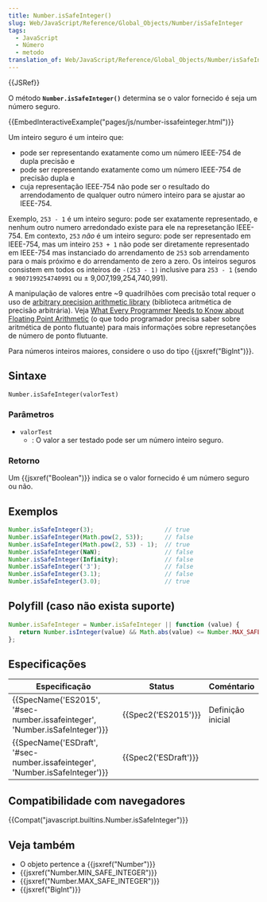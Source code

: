 ```yaml
---
title: Number.isSafeInteger()
slug: Web/JavaScript/Reference/Global_Objects/Number/isSafeInteger
tags:
  - JavaScript
  - Número
  - metodo
translation_of: Web/JavaScript/Reference/Global_Objects/Number/isSafeInteger
---
```

{{JSRef}}

O método **`Number.isSafeInteger()`** determina se o valor fornecido é seja um número seguro.

{{EmbedInteractiveExample("pages/js/number-issafeinteger.html")}}

Um inteiro seguro é um inteiro que:

- pode ser representando exatamente como um número IEEE-754 de dupla precisão e
- pode ser representando exatamente como um número IEEE-754
  de precisão dupla e
- cuja representação IEEE-754 não pode ser o resultado do arrendodamento de qualquer outro número inteiro para se ajustar ao IEEE-754.

Exemplo, `253 - 1` é um inteiro seguro: pode ser exatamente representado, e nenhum outro numero arredondado existe para ele na represetanção IEEE-754. Em contexto, `253` _não_ é um inteiro seguro: pode ser representado em IEEE-754, mas um inteiro `253 + 1` não pode ser diretamente representado em IEEE-754 mas instanciado do arrendamento de `253` sob arrendamento para o mais próximo e do arrendamento de zero a zero. Os inteiros seguros consistem em todos os inteiros de `-(253 - 1)` inclusive para `253 - 1` (sendo ± `9007199254740991` ou ± 9,007,199,254,740,991).

A manipulação de valores entre \~9 quadrilhões com precisão total requer o uso de [arbitrary precision arithmetic library](https://en.wikipedia.org/wiki/Arbitrary-precision_arithmetic) (biblioteca aritmética de precisão arbitrária). Veja [What Every Programmer Needs to Know about Floating Point Arithmetic](https://floating-point-gui.de/) (o que todo programador precisa saber sobre aritmética de ponto flutuante) para mais informações sobre represetanções de número de ponto flutuante.

Para números inteiros maiores, considere o uso do tipo {{jsxref("BigInt")}}.

## Sintaxe

```
Number.isSafeInteger(valorTest)
```

### Parâmetros

- `valorTest`
  - : O valor a ser testado pode ser um número inteiro seguro.

### Retorno

Um {{jsxref("Boolean")}} indica se o valor fornecido é um número seguro ou não.

## Exemplos

```js
Number.isSafeInteger(3);                    // true
Number.isSafeInteger(Math.pow(2, 53));      // false
Number.isSafeInteger(Math.pow(2, 53) - 1);  // true
Number.isSafeInteger(NaN);                  // false
Number.isSafeInteger(Infinity);             // false
Number.isSafeInteger('3');                  // false
Number.isSafeInteger(3.1);                  // false
Number.isSafeInteger(3.0);                  // true
```

## Polyfill (caso não exista suporte)

```js
Number.isSafeInteger = Number.isSafeInteger || function (value) {
   return Number.isInteger(value) && Math.abs(value) <= Number.MAX_SAFE_INTEGER;
};
```

## Especificações

| Especificação                                                                                        | Status                       | Coméntario        |
| ---------------------------------------------------------------------------------------------------- | ---------------------------- | ----------------- |
| {{SpecName('ES2015', '#sec-number.issafeinteger', 'Number.isSafeInteger')}} | {{Spec2('ES2015')}}     | Definição inicial |
| {{SpecName('ESDraft', '#sec-number.issafeinteger', 'Number.isSafeInteger')}} | {{Spec2('ESDraft')}} |                   |

## Compatibilidade com navegadores

{{Compat("javascript.builtins.Number.isSafeInteger")}}

## Veja também

- O objeto pertence a {{jsxref("Number")}}
- {{jsxref("Number.MIN_SAFE_INTEGER")}}
- {{jsxref("Number.MAX_SAFE_INTEGER")}}
- {{jsxref("BigInt")}}
